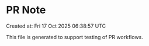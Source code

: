 # PR Note

Created at: Fri 17 Oct 2025 06:38:57 UTC

This file is generated to support testing of PR workflows.
